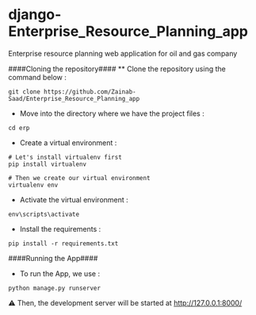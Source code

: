 # django-Enterprise_Resource_Planning_app
Enterprise resource planning web application for oil and gas company

####Cloning the repository####
** Clone the repository using the command below :
```
git clone https://github.com/Zainab-Saad/Enterprise_Resource_Planning_app
```
* Move into the directory where we have the project files :
```
cd erp
```
* Create a virtual environment :
```
# Let's install virtualenv first
pip install virtualenv

# Then we create our virtual environment
virtualenv env
```
* Activate the virtual environment :
```
env\scripts\activate
```
* Install the requirements :
```
pip install -r requirements.txt
```
####Running the App####
* To run the App, we use :
```
python manage.py runserver
```

⚠ Then, the development server will be started at http://127.0.0.1:8000/
